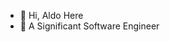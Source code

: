 - 👋 Hi, Aldo Here
- 👀 A Significant Software Engineer

<!---
aldohardiansyah/aldohardiansyah is a ✨ special ✨ repository because its `README.md` (this file) appears on your GitHub profile.
You can click the Preview link to take a look at your changes.
--->

